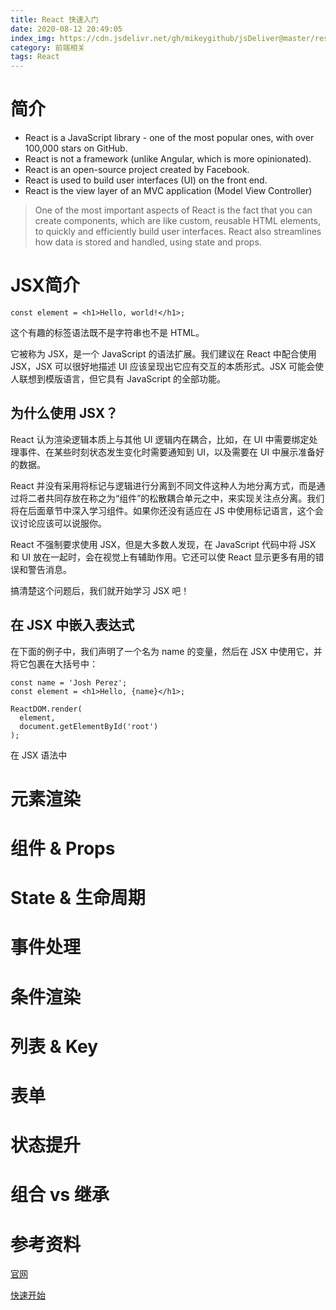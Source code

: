 ```yaml
---
title: React 快速入门
date: 2020-08-12 20:49:05
index_img: https://cdn.jsdelivr.net/gh/mikeygithub/jsDeliver@master/resource/img/react.jpeg
category: 前端相关
tags: React
---
```


# 简介

-  React is a JavaScript library - one of the most popular ones, with over 100,000 stars on GitHub.
-  React is not a framework (unlike Angular, which is more opinionated).
-  React is an open-source project created by Facebook.
-  React is used to build user interfaces (UI) on the front end.
-  React is the view layer of an MVC application (Model View Controller)
>  One of the most important aspects of React is the fact that you can create components, which are like custom, reusable HTML elements, to quickly and efficiently build user interfaces. React also streamlines how data is stored and handled, using state and props.

# JSX简介

```const element = <h1>Hello, world!</h1>;```

这个有趣的标签语法既不是字符串也不是 HTML。

它被称为 JSX，是一个 JavaScript 的语法扩展。我们建议在 React 中配合使用 JSX，JSX 可以很好地描述 UI 应该呈现出它应有交互的本质形式。JSX 可能会使人联想到模版语言，但它具有 JavaScript 的全部功能。

## 为什么使用 JSX？

React 认为渲染逻辑本质上与其他 UI 逻辑内在耦合，比如，在 UI 中需要绑定处理事件、在某些时刻状态发生变化时需要通知到 UI，以及需要在 UI 中展示准备好的数据。

React 并没有采用将标记与逻辑进行分离到不同文件这种人为地分离方式，而是通过将二者共同存放在称之为“组件”的松散耦合单元之中，来实现关注点分离。我们将在后面章节中深入学习组件。如果你还没有适应在 JS 中使用标记语言，这个会议讨论应该可以说服你。

React 不强制要求使用 JSX，但是大多数人发现，在 JavaScript 代码中将 JSX 和 UI 放在一起时，会在视觉上有辅助作用。它还可以使 React 显示更多有用的错误和警告消息。

搞清楚这个问题后，我们就开始学习 JSX 吧！

## 在 JSX 中嵌入表达式

在下面的例子中，我们声明了一个名为 name 的变量，然后在 JSX 中使用它，并将它包裹在大括号中：
``````
const name = 'Josh Perez';
const element = <h1>Hello, {name}</h1>;

ReactDOM.render(
  element,
  document.getElementById('root')
);
``````

在 JSX 语法中
# 元素渲染

# 组件 & Props

# State & 生命周期

# 事件处理

# 条件渲染

# 列表 & Key

# 表单

# 状态提升

# 组合 vs 继承


# 参考资料

[官网](https://www.taniarascia.com/)

[快速开始](https://www.taniarascia.com/getting-started-with-react/)  


 